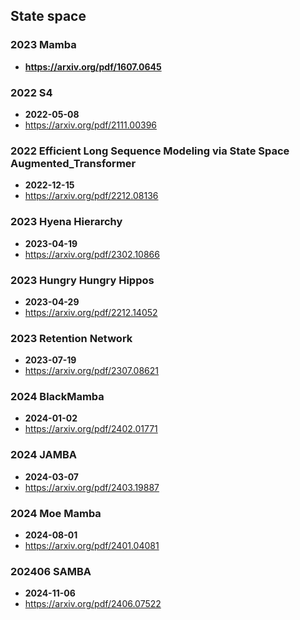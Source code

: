 ## State space


### 2023 Mamba
- **https://arxiv.org/pdf/1607.0645**
### 2022 S4
- **2022-05-08**
- https://arxiv.org/pdf/2111.00396
### 2022 Efficient Long Sequence Modeling via State Space Augmented_Transformer
- **2022-12-15**
- https://arxiv.org/pdf/2212.08136
### 2023 Hyena Hierarchy
- **2023-04-19**
- https://arxiv.org/pdf/2302.10866
### 2023 Hungry Hungry Hippos
- **2023-04-29**
- https://arxiv.org/pdf/2212.14052
### 2023 Retention Network
- **2023-07-19**
- https://arxiv.org/pdf/2307.08621
### 2024 BlackMamba
- **2024-01-02**
- https://arxiv.org/pdf/2402.01771
### 2024 JAMBA
- **2024-03-07**
- https://arxiv.org/pdf/2403.19887
### 2024 Moe Mamba
- **2024-08-01**
- https://arxiv.org/pdf/2401.04081
### 202406 SAMBA
- **2024-11-06**
- https://arxiv.org/pdf/2406.07522